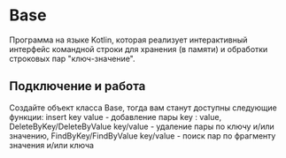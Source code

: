 Base
=============================

Программа на языке Kotlin, которая реализует интерактивный интерфейс командной строки для хранения (в памяти) и обработки строковых пар "ключ-значение". 

Подключение и работа
------------

Cоздайте объект класса Base, тогда вам станут доступны следующие функции:
insert key value - добавление пары key : value,
DeleteByKey/DeleteByValue key/value - удаление пары по ключу и/или значению,
FindByKey/FindByValue key/value - поиск пар по фрагменту значения и/или ключа
